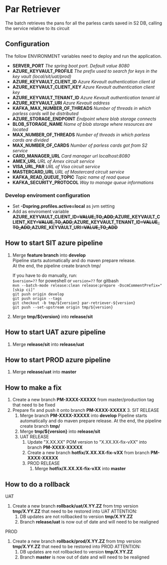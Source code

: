 # Par Retriever
The batch retrieves the pans for all the parless cards saved in S2 DB, calling the service relative to its circuit

## Configuration
The follow ENVIRONMENT variables need to deploy and run the application.

- **SERVER_PORT** *The spring boot port. Default value 8080*
- **AZURE_KEYVAULT_PROFILE** *The prefix used to search for keys in the key vault (local/sit/uat/prod)*
- **AZURE_KEYVAULT_CLIENT_ID** *Azure Kevault authentication client id*
- **AZURE_KEYVAULT_CLIENT_KEY** *Azure Kevault authentication client key*
- **AZURE_KEYVAULT_TENANT_ID** *Azure Kevault authentication tenant id*
- **AZURE_KEYVAULT_URI** *Azure Kevault address*
- **KAFKA_MAX_NUMBER_OF_THREADS** *Number of threads in which parless cards will be distributed*
- **AZURE_STORAGE_ENDPOINT** *Endpoint where blob storage connects*
- **BLOB_STORAGE_NAME** *Name of blob storage where resources are located*
- **MAX_NUMBER_OF_THREADS** *Number of threads in which parless cards are divided*
- **MAX_NUMBER_OF_CARDS** *Number of parless cards got from S2 service*
- **CARD_MANAGER_URL** *Card manager url localhost:8080*
- **AMEX_URL** *URL of Amex circuit service*
- **VISA_URL_PAR** *URL of Visa circuit service*
- **MASTERCARD_URL** *URL of Mastercard circuit service*
- **KAFKA_READ_QUEUE_TOPIC** *Topic name of read queue*
- **KAFKA_SECURITY_PROTOCOL** *Way to manage queue informations*

### Develop enviroment configuration
- Set **-Dspring.profiles.active=local** as jvm setting
- Add as enviroment variable **AZURE_KEYVAULT_CLIENT_ID=~~VALUE_TO_ADD~~;AZURE_KEYVAULT_CLIENT_KEY=~~VALUE_TO_ADD~~;AZURE_KEYVAULT_TENANT_ID=~~VALUE_TO_ADD~~;AZURE_KEYVAULT_URI=~~VALUE_TO_ADD~~**

## How to start SIT azure pipeline

1. Merge **feature branch** into **develop**<br>
   Pipeline starts automatically and do maven prepare release.<br>
   At the end, the pipeline create branch tmp/<version><br>

   If you have to do manually, run:<br>
   `$version=??` for poweshell or `version=??` for gitbash<br>
   `mvn --batch-mode release:clean release:prepare -DscmCommentPrefix="[skip ci]"`<br>
   `git push origin develop`<br>
   `git push origin --tags`<br>
   `git checkout -b tmp/${version} par-retriever-${version}`<br>
   `git push --set-upstream origin tmp/${version}`<br>

2. Merge **tmp/${version}** into **release/sit**

## How to start UAT azure pipeline

1. Merge **release/sit** into **release/uat**

## How to start PROD azure pipeline

1. Merge **release/uat** into **master**



## How to make a fix

1. Create a new branch **PM-XXXX-XXXXX** from master/production tag that need to be fixed
2. Prepare fix and push it onto branch **PM-XXXX-XXXXX**
   3. SIT RELEASE
      1. Merge branch **PM-XXXX-XXXXX** into **develop**
         Pipeline starts automatically and do maven prepare release.
         At the end, the pipeline create branch **tmp/<version>**
      2. Merge **tmp/${version}** into **release/sit**
   4. UAT RELEASE
      1. Update "X.XX.XX" POM version to "X.XX.XX-fix-vXX" into branch **PM-XXXX-XXXXX**
      2. Create a new branch **hotfix/X.XX.XX-fix-vXX** from branch **PM-XXXX-XXXXX**
      3. PROD RELEASE
         1. Merge **hotfix/X.XX.XX-fix-vXX** into **master**


## How to do a rollback

UAT
1. Create a new branch **rollback/uat/X.YY.ZZ** from tmp version **tmp/X.YY.ZZ** that need to be restored into UAT
   ATTENTION:
   1. DB updates are not rollbacked to version **tmp/X.YY.ZZ**
   2. Branch **release/uat** is now out of date and will need to be realigned

PROD
1. Create a new branch **rollback/prod/X.YY.ZZ** from tmp version **tmp/X.YY.ZZ** that need to be restored into PROD
   ATTENTION:
   1. DB updates are not rollbacked to version **tmp/X.YY.ZZ**
   2. Branch **master** is now out of date and will need to be realigned